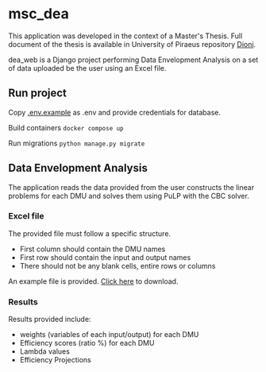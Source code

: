 # msc_dea

This application was developed in the context of a Master's Thesis. Full document of the thesis is available in University of Piraeus repository [Dioni](https://dione.lib.unipi.gr/xmlui/).

dea_web is a Django project performing Data Envelopment Analysis on a set of data uploaded be the user using an Excel file.

## Run project
Copy [.env.example](dea_web/dea/.env.example) as .env and provide credentials for database.

Build containers
``docker compose up``

Run migrations
``python manage.py migrate``

## Data Envelopment Analysis

The application reads the data provided from the user constructs the linear problems for each DMU and solves them using PuLP with the CBC solver.

### Excel file
The provided file must follow a specific structure.
* First column should contain the DMU names
* First row should contain the input and output names
* There should not be any blank cells, entire rows or columns

An example file is provided. [Click here](dea_web/static/dea_file_example.xlsx) to download.

### Results

Results provided include:

* weights (variables of each input/output) for each DMU
* Efficiency scores (ratio %) for each DMU
* Lambda values
* Efficiency Projections